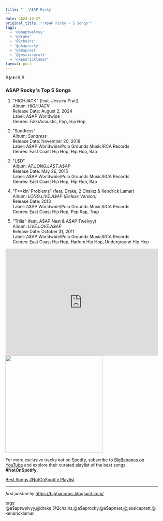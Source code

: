 ```yaml
---
title: "' 'A$AP Rocky'
'"
date: 2024-10-27
original_title: "'A$AP Rocky - 5 Songs'"
tags:
  - '@a$aptwelvyy'
  - '@drake'
  - '@2chainz'
  - '@a$aprocky'
  - '@a$apnast'
  - '@jessicapratt'
  - '@kendricklamar'
layout: post
---
```

<p>Ãƒâ€šÃ‚Â </p><h3><strong>A$AP Rocky's Top 5 Songs</strong></h3><ol><li><p>"HIGHJACK" (feat. Jessica Pratt)<br />Album: <em>HIGHJACK</em><br />Release Date: August 2, 2024<br />Label: A$AP Worldwide<br />Genres: Folk/Acoustic, Pop, Hip Hop</p></li><li><p>"Sundress"<br />Album: <em>Sundress</em><br />Release Date: November 20, 2018<br />Label: A$AP Worldwide/Polo Grounds Music/RCA Records<br />Genres: East Coast Hip Hop, Hip Hop, Rap</p></li><li><p>"L$D"<br />Album: <em>AT.LONG.LAST.A$AP</em><br />Release Date: May 26, 2015<br />Label: A$AP Worldwide/Polo Grounds Music/RCA Records<br />Genres: East Coast Hip Hop, Hip Hop, Rap</p></li><li><p>"F**kin' Problems" (feat. Drake, 2 Chainz & Kendrick Lamar)<br />Album: <em>LONG.LIVE.A$AP (Deluxe Version)</em><br />Release Date: 2013<br />Label: A$AP Worldwide/Polo Grounds Music/RCA Records<br />Genres: East Coast Hip Hop, Pop Rap, Trap</p></li><li><p>"Trilla" (feat. A$AP Nast & A$AP Twelvyy)<br />Album: <em>LIVE.LOVE.A$AP</em><br />Release Date: October 31, 2011<br />Label: A$AP Worldwide/Polo Grounds Music/RCA Records<br />Genres: East Coast Hip Hop, Harlem Hip Hop, Underground Hip Hop</p></li></ol>
<iframe src="https://open.spotify.com/embed/playlist/4AQN3j0Hrfwu4ezTpYywZB?utm_source=generator" width="100%" height="352" frameBorder="0" allowfullscreen="" allow="autoplay; clipboard-write; encrypted-media; fullscreen; picture-in-picture" loading="lazy"></iframe>
<div class="separator"><a href="https://www.billboard.com/wp-content/uploads/2024/08/AAP-Rocky-HIGHJACK-screenshot-billboard-1548.jpg" ><img alt="" border="0" width="320" data-original-height="1024" data-original-width="1548" src="https://www.billboard.com/wp-content/uploads/2024/08/AAP-Rocky-HIGHJACK-screenshot-billboard-1548.jpg"/></a></div>

<!--Subscribe and Playlist Links-->
<div>
    <p>For more exclusive tracks not on Spotify, subscribe to <a href="https://www.youtube.com/@BigBanonos" target="_blank">BigBanonos on YouTube</a> and explore their curated playlist of the best songs <strong>#NotOnSpotify</strong>.</p>
    <p><a href="https://www.youtube.com/playlist?list=PLtuNtuTatqI0kFahUCbtbfenC_ET5O_tr" target="_blank">Best Songs #NotOnSpotify Playlist<br /></a></p></div>

<hr />

<p><em>first posted by</em> <a href="https://bigbanonos.blogspot.com/" rel="noopener" target="_new">https://bigbanonos.blogspot.com/</a></p>

<p>tags: @a$aptwelvyy,@drake,@2chainz,@a$aprocky,@a$apnast,@jessicapratt,@kendricklamar,</p>
